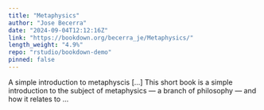 ```yaml
---
title: "Metaphysics"
author: "Jose Becerra"
date: "2024-09-04T12:12:16Z"
link: "https://bookdown.org/becerra_je/Metaphysics/"
length_weight: "4.9%"
repo: "rstudio/bookdown-demo"
pinned: false
---
```


A simple introduction to metaphyscis [...] This short book is a simple introduction to the subject of metaphysics — a branch of philosophy — and how it relates to ...
